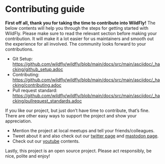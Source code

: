 # Contributing guide

**First off all, thank you for taking the time to contribute into WildFly!** The below contents will help you through the steps for getting started with WildFly. Please make sure to read the relevant section before making your contribution. It will make it a lot easier for us maintainers and smooth out the experience for all involved. The community looks forward to your contributions.

* Git Setup: https://github.com/wildfly/wildfly/blob/main/docs/src/main/asciidoc/_hacking/github_setup.adoc
* Contributing: https://github.com/wildfly/wildfly/blob/main/docs/src/main/asciidoc/_hacking/contributing.adoc
* Pull request standard: https://github.com/wildfly/wildfly/blob/main/docs/src/main/asciidoc/_hacking/pullrequest_standards.adoc

If you like our project, but just don’t have time to contribute, that’s fine. There are other easy ways to support the project and show your appreciation.

* Mention the project at local meetups and tell your friends/colleagues.
* Tweet about it and also check out our [twitter page](https://twitter.com/WildFlyAS) and [mastodon page](https://fosstodon.org/@wildflyas).
* Check out our [youtube](https://www.youtube.com/@WildFlyAS) contents.

Lastly, this project is an open source project. Please act responsibly, be nice, polite and enjoy!
